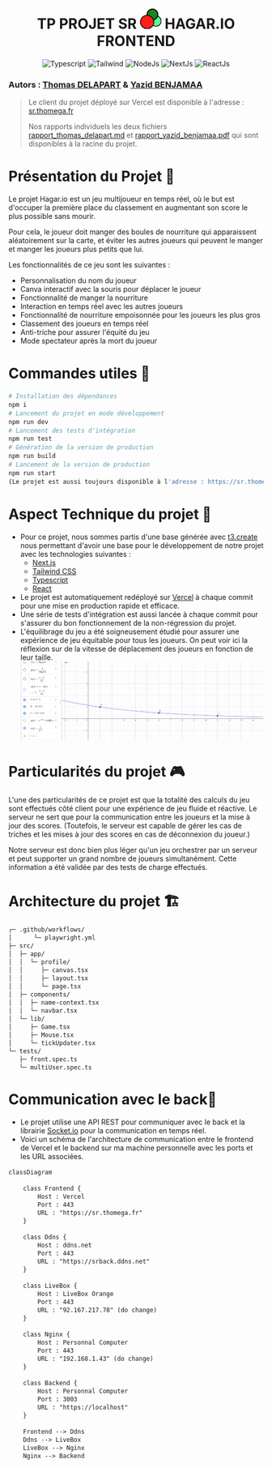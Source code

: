 <h1 align="center">TP PROJET SR <img src="public/favicon.ico" alt="2021-2022"> HAGAR.IO FRONTEND </h1>

<p align="center">
   <img src="https://img.shields.io/badge/v5.3.3-Typescript-blue" alt="Typescript">
   <img src="https://img.shields.io/badge/v3.6.0-Tailwind-red" alt="Tailwind">
    <img src="https://img.shields.io/badge/v1.0.0-NodeJs-green" alt="NodeJs">
   <img src="https://img.shields.io/badge/v2.1.3-NextJs-orange" alt="NextJs">
   <img src="https://img.shields.io/badge/v1.0.0-React-blue" alt="ReactJs">
</p>
<h3 align="left">
    <b>Autors : </b> <a href="https://github.com/Thomega35/">Thomas DELAPART</a> & <a href="https://github.com/Xacone">Yazid BENJAMAA</a>
</h3>


> Le client du projet déployé sur Vercel est disponible à l'adresse : [sr.thomega.fr](https://sr.thomega.fr/)
> 
> Nos rapports individuels les deux fichiers [rapport_thomas_delapart.md](rapport_thomas_delapart.md) et [rapport_yazid_benjamaa.pdf](rapport_yazid_benjamaa.pdf) qui sont disponibles à la racine du projet.

# Présentation du Projet 🤖 

Le projet Hagar.io est un jeu multijoueur en temps réel, où le but est d'occuper la première place du classement en augmentant son score le plus possible sans mourir. 

Pour cela, le joueur doit manger des boules de nourriture qui apparaissent aléatoirement sur la carte, et éviter les autres joueurs qui peuvent le manger et manger les joueurs plus petits que lui.

Les fonctionnalités de ce jeu sont les suivantes :
- Personnalisation du nom du joueur
- Canva interactif avec la souris pour déplacer le joueur
- Fonctionnalité de manger la nourriture
- Interaction en temps réel avec les autres joueurs
- Fonctionnalité de nourriture empoisonnée pour les joueurs les plus gros
- Classement des joueurs en temps réel
- Anti-triche pour assurer l'équité du jeu
- Mode spectateur après la mort du joueur

# Commandes utiles 📜

```bash
# Installation des dépendances
npm i
# Lancement du projet en mode développement
npm run dev
# Lancement des tests d'intégration
npm run test
# Génération de la version de production
npm run build
# Lancement de la version de production
npm run start
(Le projet est aussi toujours disponible à l'adresse : https://sr.thomega.fr/))
```
# Aspect Technique du projet 📝

- Pour ce projet, nous sommes partis d'une base générée avec [t3.create](https://create.t3.gg/) nous permettant d'avoir une base pour le développement de notre projet avec les technologies suivantes : 
  - [Next.js](https://nextjs.org)
  - [Tailwind CSS](https://tailwindcss.com)
  - [Typescript](https://www.typescriptlang.org)
  - [React](https://reactjs.org)
- Le projet est automatiquement redéployé sur [Vercel](https://vercel.com) à chaque commit pour une mise en production rapide et efficace.
- Une série de tests d'intégration est aussi lancée à chaque commit pour s'assurer du bon fonctionnement de la non-régression du projet.
- L'équilibrage du jeu a été soigneusement étudié pour assurer une expérience de jeu équitable pour tous les joueurs. On peut voir ici la réflexion sur de la vitesse de déplacement des joueurs en fonction de leur taille.
![alt text](image.png)

# Particularités du projet 🎮

L'une des particularités de ce projet est que la totalité des calculs du jeu sont effectués côté client pour une expérience de jeu fluide et réactive. Le serveur ne sert que pour la communication entre les joueurs et la mise à jour des scores. (Toutefois, le serveur est capable de gérer les cas de triches et les mises à jour des scores en cas de déconnexion du joueur.)

Notre serveur est donc bien plus léger qu'un jeu orchestrer par un serveur et peut supporter un grand nombre de joueurs simultanément. Cette information a été validée par des tests de charge effectués.


# Architecture du projet 🏗️

```
┌─ .github/workflows/
│      └─ playwright.yml
├─ src/
│  ├─ app/
│  │  └─ profile/
│  │     ├─ canvas.tsx
│  │     ├─ layout.tsx
│  │     └─ page.tsx
│  ├─ components/
│  │  ├─ name-context.tsx
│  │  └─ navbar.tsx
│  └─ lib/
│     ├─ Game.tsx
│     ├─ Mouse.tsx
│     └─ tickUpdater.tsx
└─ tests/
   ├─ front.spec.ts
   └─ multiUser.spec.ts

```


# Communication avec le back📡

- Le projet utilise une API REST pour communiquer avec le back et la librairie [Socket.io](https://socket.io/) pour la communication en temps réel.
- Voici un schéma de l'architecture de communication entre le frontend de Vercel et le backend sur ma machine personnelle avec les ports et les URL associées.

```mermaid
classDiagram

    class Frontend {
        Host : Vercel
        Port : 443
        URL : "https://sr.thomega.fr"
    }

    class Ddns {
        Host : ddns.net
        Port : 443
        URL : "https://srback.ddns.net"
    }

    class LiveBox {
        Host : LiveBox Orange
        Port : 443
        URL : "92.167.217.78" (do change)
    }

    class Nginx {
        Host : Personnal Computer
        Port : 443
        URL : "192.168.1.43" (do change)
    }

    class Backend {
        Host : Personnal Computer
        Port : 3003
        URL : "https://localhost"
    }

    Frontend --> Ddns
    Ddns --> LiveBox
    LiveBox --> Nginx
    Nginx --> Backend

```
